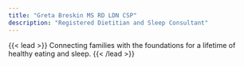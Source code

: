 ```yaml
---
title: "Greta Breskin MS RD LDN CSP"
description: "Registered Dietitian and Sleep Consultant"
---
```

{{< lead >}}
Connecting families with the foundations for a lifetime of healthy eating and sleep.
{{< /lead >}}